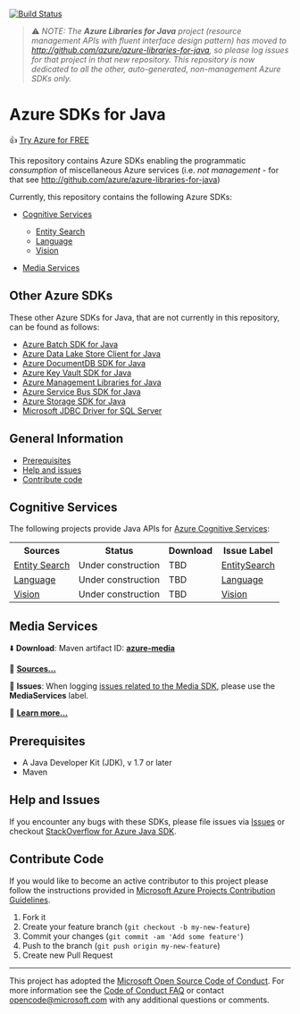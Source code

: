 [![Build Status](https://travis-ci.org/Azure/azure-libraries-for-java.svg?style=flat-square&label=build)](https://travis-ci.org/Azure/azure-libraries-for-java)

> :warning: *NOTE: The **Azure Libraries for Java** project (resource management APIs with fluent interface design pattern) has moved to http://github.com/azure/azure-libraries-for-java, so please log issues for that project in that new repository. This repository is now dedicated to all the other, auto-generated, non-management Azure SDKs only.*

# Azure SDKs for Java

:+1: [Try Azure for FREE](http://go.microsoft.com/fwlink/?LinkId=330212)

This repository contains Azure SDKs enabling the programmatic *consumption* of miscellaneous Azure services (i.e. *not management* - for that see http://github.com/azure/azure-libraries-for-java)

Currently, this repository contains the following Azure SDKs:

* [Cognitive Services](#cognitive-services)
  * [Entity Search](#entity-search)
  * [Language](#language)
  * [Vision](#vision)

* [Media Services](#media-services)

## Other Azure SDKs

These other Azure SDKs for Java, that are not currently in this repository, can be found as follows:

* [Azure Batch SDK for Java](https://github.com/azure/azure-batch-sdk-for-java)
* [Azure Data Lake Store Client for Java](https://github.com/Azure/azure-data-lake-store-java)
* [Azure DocumentDB SDK for Java](https://github.com/Azure/azure-documentdb-java)
* [Azure Key Vault SDK for Java](https://github.com/Azure/azure-keyvault-java)
* [Azure Management Libraries for Java](https://github.com/azure/azure-libraries-for-java)
* [Azure Service Bus SDK for Java](https://github.com/Azure/azure-service-bus-java)
* [Azure Storage SDK for Java](https://github.com/Azure/azure-storage-java)
* [Microsoft JDBC Driver for SQL Server](https://github.com/Microsoft/mssql-jdbc)

## General Information
* [Prerequisites](#prerequisites)
* [Help and issues](#help-and-issues)
* [Contribute code](#contribute-code)


## Cognitive Services

The following projects provide Java APIs for [Azure Cognitive Services](https://azure.microsoft.com/en-us/services/cognitive-services/):

<table><tr><th>Sources</th><th>Status</th><th>Download</th><th>Issue Label</th></tr>
<tr>
	<td><a name="entity-search" href="https://github.com/Azure/azure-sdk-for-java/tree/master/cognitiveservices/azure-entitysearch">Entity Search</a></td>
	<td>Under construction</td>
	<td>TBD</td>
	<td><a href="https://github.com/azure/azure-sdk-for-java/issues?q=is%3Aopen+is%3Aissue+label%3AEntitySearch">EntitySearch</a></td>
</tr>

<tr>
	<td><a name="language" href="https://github.com/Azure/azure-sdk-for-java/tree/master/cognitiveservices/azure-language">Language</a></td>
	<td>Under construction</td>
	<td>TBD</td>
	<td><a href="https://github.com/azure/azure-sdk-for-java/issues?utf8=%E2%9C%93&q=is%3Aopen%20is%3Aissue%20label%3ALanguage">Language</a></td>
</tr>

<tr>
	<td><a name="vision" href="https://github.com/Azure/azure-sdk-for-java/tree/master/cognitiveservices/azure-vision">Vision</a></td>
	<td>Under construction</td>
	<td>TBD</td>
	<td><a href="https://github.com/azure/azure-sdk-for-java/issues?utf8=%E2%9C%93&q=is%3Aopen%20is%3Aissue%20label%3AVision">Vision</a></td>
</tr>
</table>

## Media Services

:arrow_down: **Download**: Maven artifact ID: [**azure-media**](http://search.maven.org/#search%7Cgav%7C1%7Cg%3A%22com.microsoft.azure%22%20AND%20a%3A%22azure-media%22)

:page_facing_up: [**Sources...**](https://github.com/Azure/azure-sdk-for-java/tree/0.9/services/azure-media)

:triangular_flag_on_post: **Issues**: When logging [issues related to the Media SDK](https://github.com/azure/azure-sdk-for-java/issues?q=is%3Aopen+is%3Aissue+label%3AMediaServices), please use the **MediaServices** label.

:link: [**Learn more...**](https://azure.microsoft.com/en-us/services/media-services/)

## Prerequisites

- A Java Developer Kit (JDK), v 1.7 or later
- Maven

## Help and Issues

If you encounter any bugs with these SDKs, please file issues via [Issues](https://github.com/Azure/azure-sdk-for-java/issues) or checkout [StackOverflow for Azure Java SDK](http://stackoverflow.com/questions/tagged/azure-java-sdk).

## Contribute Code

If you would like to become an active contributor to this project please follow the instructions provided in [Microsoft Azure Projects Contribution Guidelines](http://azure.github.io/guidelines.html).

1. Fork it
2. Create your feature branch (`git checkout -b my-new-feature`)
3. Commit your changes (`git commit -am 'Add some feature'`)
4. Push to the branch (`git push origin my-new-feature`)
5. Create new Pull Request

---

This project has adopted the [Microsoft Open Source Code of Conduct](https://opensource.microsoft.com/codeofconduct/). For more information see the [Code of Conduct FAQ](https://opensource.microsoft.com/codeofconduct/faq/) or contact [opencode@microsoft.com](mailto:opencode@microsoft.com) with any additional questions or comments.
